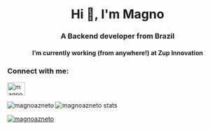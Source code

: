 <h1 align="center">Hi 👋, I'm Magno</h1>
<h3 align="center">A Backend developer from Brazil</h3>
<h4 align="center"> I’m currently working (from anywhere!) at Zup Innovation</h4>

<h3 align="left">Connect with me:</h3>
<p align="left">
<a href="https://linkedin.com/in/magnoazevedo" target="blank"><img align="center" src="https://cdn.jsdelivr.net/npm/simple-icons@3.0.1/icons/linkedin.svg" alt="magnoazevedo" height="30" width="40" /></a>
</p>

<p><img align="left" src="https://github-readme-stats.vercel.app/api/top-langs?username=magnoazneto&show_icons=true&theme=dark&langs_count=8&layout=compact&hide=python" alt="magnoazneto" /></p>
<p><img align="center" src="https://github-readme-stats.vercel.app/api?username=magnoazneto&show_icons=true&theme=dark&locale=en&include_all_commits=true" alt="magnoazneto stats" /></p>
<p align="left"> <a href="https://github.com/ryo-ma/github-profile-trophy"><img src="https://github-profile-trophy.vercel.app/?username=magnoazneto" alt="magnoazneto" /></a> </p>
